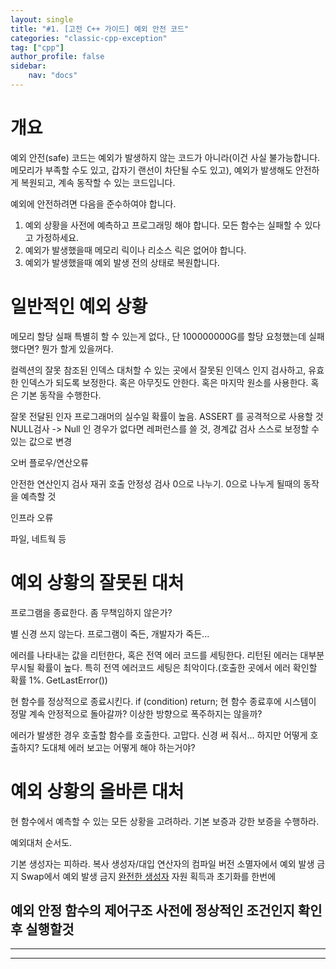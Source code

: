 ```yaml
---
layout: single
title: "#1. [고전 C++ 가이드] 예외 안전 코드"
categories: "classic-cpp-exception"
tag: ["cpp"]
author_profile: false
sidebar: 
    nav: "docs"
---
```


# 개요

예외 안전(safe) 코드는 예외가 발생하지 않는 코드가 아니라(이건 사실 불가능합니다. 메모리가 부족할 수도 있고, 갑자기 랜선이 차단될 수도 있고), 예외가 발생해도 안전하게 복원되고, 계속 동작할 수 있는 코드입니다.

예외에 안전하려면 다음을 준수하여야 합니다.

1. 예외 상황을 사전에 예측하고 프로그래밍 해야 합니다. 모든 함수는 실패할 수 있다고 가정하세요.
2. 예외가 발생했을때 메모리 릭이나 리소스 릭은 없어야 합니다.
3. 예외가 발생했을때 예외 발생 전의 상태로 복원합니다.

# 일반적인 예외 상황

메모리 할당 실패
특별히 할 수 있는게 없다., 단 100000000G를 할당 요청했는데 실패했다면? 뭔가 할게 있을꺼다.

컬렉션의 잘못 참조된 인덱스
대처할 수 있는 곳에서 잘못된 인덱스 인지 검사하고, 유효한 인덱스가 되도록 보정한다. 혹은 아무짓도 안한다. 혹은 마지막 원소를 사용한다. 혹은 기본 동작을 수행한다.

잘못 전달된 인자
프로그래머의 실수일 확률이 높음. ASSERT 를 공격적으로 사용할 것
NULL검사 -> Null 인 경우가 없다면 레퍼런스를 쓸 것, 경계값 검사
스스로 보정할 수 있는 값으로 변경

오버 플로우/연산오류

안전한 연산인지 검사
재귀 호출 안정성 검사
0으로 나누기. 0으로 나누게 될때의 동작을 예측할 것

인프라 오류

파일, 네트웍 등

# 예외 상황의 잘못된 대처

프로그램을 종료한다.
좀 무책임하지 않은가?

별 신경 쓰지 않는다.
프로그램이 죽든, 개발자가 죽든...

에러를 나타내는 값을 리턴한다, 혹은 전역 에러 코드를 세팅한다.
리턴된 에러는 대부분 무시될 확률이 높다. 
특히 전역 에러코드 세팅은 최악이다.(호출한 곳에서 에러 확인할 확률 1%. GetLastError())

현 함수를 정상적으로 종료시킨다. if (condition) return;
현 함수 종료후에 시스템이 정말 계속 안정적으로 돌아갈까?
이상한 방향으로 폭주하지는 않을까?

에러가 발생한 경우 호출할 함수를 호출한다.
고맙다. 신경 써 줘서... 하지만 어떻게 호출하지? 도대체 에러 보고는 어떻게 해야 하는거야?

# 예외 상황의 올바른 대처

현 함수에서 예측할 수 있는 모든 상황을 고려하라. 
기본 보증과 강한 보증을 수행하라.

예외대처 순서도.

기본 생성자는 피하라.
복사 생성자/대입 연산자의 컴파일 버전
소멸자에서 예외 발생 금지
Swap에서 예외 발생 금지
[완전한 생성자](https://tango1202.github.io/classic-cpp-oop/classic-cpp-oop-complete-class/#%EC%99%84%EC%A0%84%ED%95%9C-%EC%83%9D%EC%84%B1%EC%9E%90) 자원 획득과 초기화를 한번에



예외 안정 함수의 제어구조
사전에 정상적인 조건인지 확인후 실행할것
---





---


---


